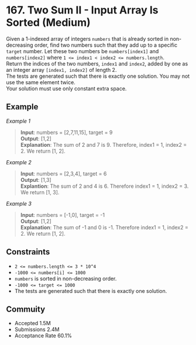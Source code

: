 # 167. Two Sum II - Input Array Is Sorted (Medium)
Given a 1-indexed array of integers `numbers` that is already sorted in non-decreasing order, find two numbers such that they add up to a specific `target` number. Let these two numbers be `numbers[index1]` and `numbers[index2]` where `1 <= index1 < index2 <= numbers.length`.\
Return the indices of the two numbers, `index1` and `index2`, added by one as an integer array `[index1, index2]` of length 2.\
The tests are generated such that there is exactly one solution. You may not use the same element twice.\
Your solution must use only constant extra space.



## Example
*Example 1*

> **Input**: numbers = [2,7,11,15], target = 9\
> **Output**: [1,2]\
> **Explanation**: The sum of 2 and 7 is 9. Therefore, index1 = 1, index2 = 2. We return [1, 2].

*Example 2*

> **Input**: numbers = [2,3,4], target = 6\
> **Output**: [1,3]\
> **Explantion**: The sum of 2 and 4 is 6. Therefore index1 = 1, index2 = 3. We return [1, 3].

*Example 3*

> **Input**: numbers = [-1,0], target = -1\
> **Output**: [1,2]\
> **Explanation**: The sum of -1 and 0 is -1. Therefore index1 = 1, index2 = 2. We return [1, 2].



## Constraints
* `2 <= numbers.length <= 3 * 10^4`
* `-1000 <= numbers[i] <= 1000`
* `numbers` is sorted in non-decreasing order.
* `-1000 <= target <= 1000`
* The tests are generated such that there is exactly one solution.

## Commuity
* Accepted 1.5M
* Submissions 2.4M
* Acceptance Rate 60.1%